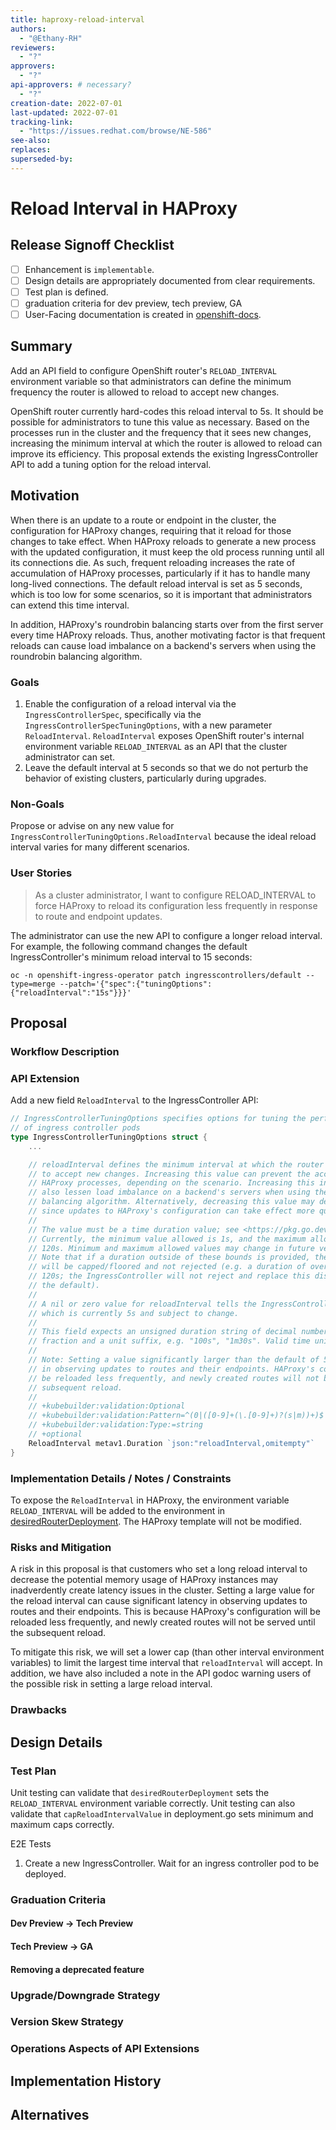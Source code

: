 ```yaml
---
title: haproxy-reload-interval
authors:
  - "@Ethany-RH"
reviewers:
  - "?"
approvers:
  - "?"
api-approvers: # necessary?
  - "?"
creation-date: 2022-07-01
last-updated: 2022-07-01
tracking-link:
  - "https://issues.redhat.com/browse/NE-586"
see-also:
replaces:
superseded-by:
---
```


# Reload Interval in HAProxy

## Release Signoff Checklist

- [ ] Enhancement is `implementable`.
- [ ] Design details are appropriately documented from clear requirements.
- [ ] Test plan is defined.
- [ ] graduation criteria for dev preview, tech preview, GA
- [ ] User-Facing documentation is created in [openshift-docs](https://github.com/openshift/openshift-docs/).

## Summary

Add an API field to configure OpenShift router's `RELOAD_INTERVAL` environment variable so that administrators can define the minimum frequency the router is allowed to reload to accept new changes.

OpenShift router currently hard-codes this reload interval to 5s. It should be possible for administrators to tune this value as necessary. Based on the processes run in the cluster and the frequency that it sees new changes, increasing the minimum interval at which the router is allowed to reload can improve its efficiency.
This proposal extends the existing IngressController API to add a tuning option for the reload interval.

## Motivation

When there is an update to a route or endpoint in the cluster, the configuration for HAProxy changes, requiring that it reload for those changes to take effect. When HAProxy reloads to generate a new process with the updated configuration, it must keep the old process running until all its connections die. As such, frequent reloading increases the rate of accumulation of HAProxy processes, particularly if it has to handle many long-lived connections. The default reload interval is set as 5 seconds, which is too low for some scenarios, so it is important that administrators can extend this time interval.

In addition, HAProxy's roundrobin balancing starts over from the first server every time HAProxy reloads. Thus, another motivating factor is that frequent reloads can cause load imbalance on a backend's servers when using the roundrobin balancing algorithm.

### Goals

1. Enable the configuration of a reload interval via the `IngressControllerSpec`, specifically via the `IngressControllerSpecTuningOptions`, with a new parameter `ReloadInterval`. `ReloadInterval` exposes OpenShift router's internal environment variable `RELOAD_INTERVAL` as an API that the cluster administrator can set.
2. Leave the default interval at 5 seconds so that we do not perturb the behavior of existing clusters, particularly during upgrades.

### Non-Goals

Propose or advise on any new value for `IngressControllerTuningOptions.ReloadInterval` because the ideal reload interval varies for many different scenarios.

### User Stories

> As a cluster administrator, I want to configure RELOAD_INTERVAL to force HAProxy to reload its configuration less frequently in response to route and endpoint updates.

The administrator can use the new API to configure a longer reload interval. For example, the following command changes the default IngressController's minimum reload interval to 15 seconds:

```shell
oc -n openshift-ingress-operator patch ingresscontrollers/default --type=merge --patch='{"spec":{"tuningOptions":{"reloadInterval":"15s"}}}'
```

## Proposal

### Workflow Description

### API Extension

Add a new field `ReloadInterval` to the IngressController API:

```go
// IngressControllerTuningOptions specifies options for tuning the performance
// of ingress controller pods
type IngressControllerTuningOptions struct {
  	...

	// reloadInterval defines the minimum interval at which the router is allowed to reload
	// to accept new changes. Increasing this value can prevent the accumulation of
	// HAProxy processes, depending on the scenario. Increasing this interval can
	// also lessen load imbalance on a backend's servers when using the roundrobin
	// balancing algorithm. Alternatively, decreasing this value may decrease latency
	// since updates to HAProxy's configuration can take effect more quickly.
	//
	// The value must be a time duration value; see <https://pkg.go.dev/time#ParseDuration>.
	// Currently, the minimum value allowed is 1s, and the maximum allowed value is
	// 120s. Minimum and maximum allowed values may change in future versions of OpenShift.
	// Note that if a duration outside of these bounds is provided, the value of reloadInterval
	// will be capped/floored and not rejected (e.g. a duration of over 120s will be capped to
	// 120s; the IngressController will not reject and replace this disallowed value with
	// the default).
	//
	// A nil or zero value for reloadInterval tells the IngressController to choose the default,
	// which is currently 5s and subject to change.
	//
	// This field expects an unsigned duration string of decimal numbers, each with optional
	// fraction and a unit suffix, e.g. "100s", "1m30s". Valid time units are "s" and "m".
	//
	// Note: Setting a value significantly larger than the default of 5s can cause latency
	// in observing updates to routes and their endpoints. HAProxy's configuration will
	// be reloaded less frequently, and newly created routes will not be served until the
	// subsequent reload.
	//
	// +kubebuilder:validation:Optional
	// +kubebuilder:validation:Pattern=^(0|([0-9]+(\.[0-9]+)?(s|m))+)$
	// +kubebuilder:validation:Type:=string
	// +optional
	ReloadInterval metav1.Duration `json:"reloadInterval,omitempty"`
}
```

### Implementation Details / Notes / Constraints

To expose the `ReloadInterval` in HAProxy, the environment variable `RELOAD_INTERVAL` will be added to the environment in [desiredRouterDeployment](https://github.com/openshift/cluster-ingress-operator/blob/master/pkg/operator/controller/ingress/deployment.go).
The HAProxy template will not be modified.

### Risks and Mitigation

A risk in this proposal is that customers who set a long reload interval to decrease the potential memory usage of HAProxy instances may inadverdently create latency issues in the cluster. Setting a large value for the reload interval can cause significant latency in observing updates to routes and their endpoints. This is because HAProxy's configuration will be reloaded less frequently, and newly created routes will not be served until the subsequent reload.

To mitigate this risk, we will set a lower cap (than other interval environment variables) to limit the largest time interval that `reloadInterval` will accept. In addition, we have also included a note in the API godoc warning users of the possible risk in setting a large reload interval.

### Drawbacks

## Design Details

### Test Plan

Unit testing can validate that `desiredRouterDeployment` sets the `RELOAD_INTERVAL` environment variable correctly. Unit testing can also validate that `capReloadIntervalValue` in deployment.go sets minimum and maximum caps correctly.

E2E Tests

1. Create a new IngressController. Wait for an ingress controller pod to be deployed.

### Graduation Criteria

#### Dev Preview -> Tech Preview

#### Tech Preview -> GA

#### Removing a deprecated feature

### Upgrade/Downgrade Strategy

### Version Skew Strategy

### Operations Aspects of API Extensions

## Implementation History

## Alternatives
